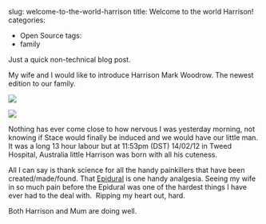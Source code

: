slug: welcome-to-the-world-harrison
title: Welcome to the world Harrison!
categories:
- Open Source
tags:
- family

Just a quick non-technical blog post.

My wife and I would like to introduce Harrison Mark Woodrow. The newest edition to our family.

[![](http://woostuff.files.wordpress.com/2012/02/harrison.jpg)](http://woostuff.files.wordpress.com/2012/02/harrison.jpg)

[![](http://woostuff.files.wordpress.com/2012/02/415336_3424263644266_1200502590_33646649_1641186644_o.jpg)](http://woostuff.files.wordpress.com/2012/02/415336_3424263644266_1200502590_33646649_1641186644_o.jpg)

Nothing has ever come close to how nervous I was yesterday morning, not knowing if Stace would finally be induced and we would have our little man. It was a long 13 hour labour but at 11:53pm (DST) 14/02/12 in Tweed Hospital, Australia little Harrison was born with all his cuteness.

All I can say is thank science for all the handy painkillers that have been created/made/found. That [Epidural](http://en.wikipedia.org/wiki/Epidural) is one handy analgesia. Seeing my wife in so much pain before the Epidural was one of the hardest things I have ever had to the deal with.  Ripping my heart out, hard.

Both Harrison and Mum are doing well.
